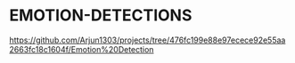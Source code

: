 # EMOTION-DETECTIONS
https://github.com/Arjun1303/projects/tree/476fc199e88e97ecece92e55aa2663fc18c1604f/Emotion%20Detection
